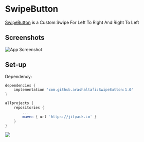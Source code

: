 # SwipeButton

[SwipeButton](https://github.com/arashaltafi/SwipeButton) is a Custom Swipe For Left To Right And Right To Left

## Screenshots

![App Screenshot](https://cdn.dribbble.com/users/4393223/screenshots/18481406/media/15633bb1ef9d31c2c77175c92e3aee51.png?compress=1&resize=1200x900)

## Set-up

Dependency:
```groovy
dependencies {
	implementation 'com.github.arashaltafi:SwipeButton:1.0'
}
  ```
  
```groovy
allprojects {
	repositories {
		...
		maven { url 'https://jitpack.io' }
	}
}
```
[![](https://jitpack.io/v/arashaltafi/SwipeButton.svg)](https://jitpack.io/#arashaltafi/SwipeButton)
